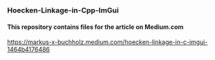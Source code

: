 ### Hoecken-Linkage-in-Cpp-ImGui

#### This repository contains files for the article on Medium.com
https://markus-x-buchholz.medium.com/hoecken-linkage-in-c-imgui-1464b4176486
